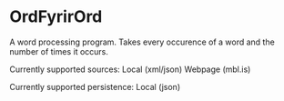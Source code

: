 # OrdFyrirOrd
A word processing program. Takes every occurence of a word and the number of times it occurs.

Currently supported sources:
Local (xml/json)
Webpage (mbl.is)

Currently supported persistence:
Local (json)
